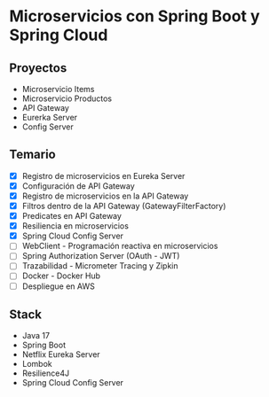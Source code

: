 # Microservicios con Spring Boot y Spring Cloud

## Proyectos 

- Microservicio Items
- Microservicio Productos
- API Gateway
- Eurerka Server
- Config Server

## Temario

- [x] Registro de microservicios en Eureka Server
- [x] Configuración de API Gateway
- [x] Registro de microservicios en la API Gateway
- [x] Filtros dentro de la API Gateway (GatewayFilterFactory)
- [x] Predicates en API Gateway
- [x] Resiliencia en microservicios
- [x] Spring Cloud Config Server
- [ ] WebClient - Programación reactiva en microservicios
- [ ] Spring Authorization Server (OAuth - JWT)
- [ ] Trazabilidad - Micrometer Tracing y Zipkin
- [ ] Docker - Docker Hub
- [ ] Despliegue en AWS

## Stack

- Java 17
- Spring Boot
- Netflix Eureka Server
- Lombok
- Resilience4J
- Spring Cloud Config Server